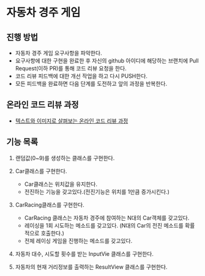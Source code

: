 # 자동차 경주 게임
## 진행 방법
* 자동차 경주 게임 요구사항을 파악한다.
* 요구사항에 대한 구현을 완료한 후 자신의 github 아이디에 해당하는 브랜치에 Pull Request(이하 PR)를 통해 코드 리뷰 요청을 한다.
* 코드 리뷰 피드백에 대한 개선 작업을 하고 다시 PUSH한다.
* 모든 피드백을 완료하면 다음 단계를 도전하고 앞의 과정을 반복한다.

## 온라인 코드 리뷰 과정
* [텍스트와 이미지로 살펴보는 온라인 코드 리뷰 과정](https://github.com/next-step/nextstep-docs/tree/master/codereview)

## 기능 목록
1) 랜덤값(0~9)를 생성하는 클래스를 구현한다.
   
2) Car클래스를 구현한다.
   - Car클래스는 위치값을 유지한다.
   - 전진하는 기능을 갖고있다.(전진기능은 위치를 1만큼 증가시킨다.)
   
3) CarRacing클래스를 구현한다.
    - CarRacing 클래스는 자동차 경주에 참여하는 N대의 Car객체를 갖고있다. 
    - 레이싱을 1회 시도하는 메소드를 갖고있다.
      (N대의 Car의 전진 메소드를 확률적으로 호출한다.)
    - 전체 레이싱 게임을 진행하는 메소드를 갖고있다. 
   
4) 자동차 대수, 시도할 횟수를 받는 InputVie 클래스를 구현한다.
   
5) 자동차의 현재 거리정보를 출력하는 ResultView 클래스를 구현한다.
      
    
